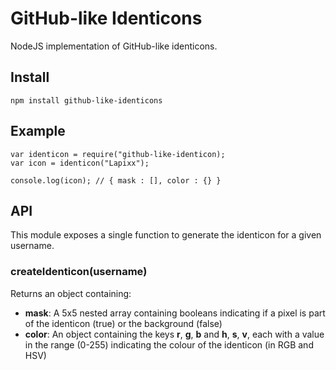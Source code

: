 # GitHub-like Identicons

NodeJS implementation of GitHub-like identicons.

## Install
`npm install github-like-identicons`

## Example

```
var identicon = require("github-like-identicon);
var icon = identicon("Lapixx");

console.log(icon); // { mask : [], color : {} }
```

## API
This module exposes a single function to generate the identicon for a given username.

### createIdenticon(username)
Returns an object containing:

- **mask**: A 5x5 nested array containing booleans indicating if a pixel is part of the identicon (true) or the background (false)
- **color**: An object containing the keys **r**, **g**, **b** and **h**, **s**, **v**, each with a value in the range (0-255) indicating the colour of the identicon (in RGB and HSV)
